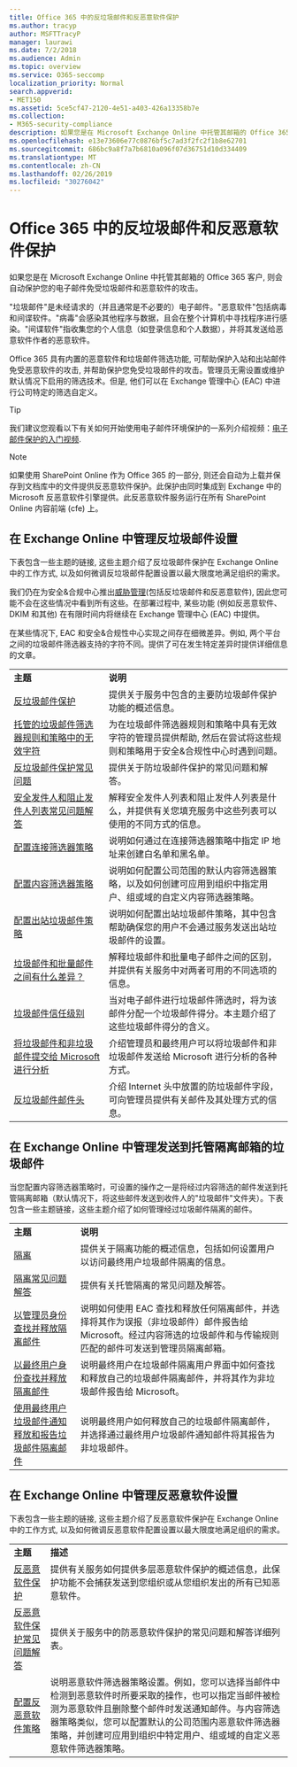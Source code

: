 ```yaml
---
title: Office 365 中的反垃圾邮件和反恶意软件保护
ms.author: tracyp
author: MSFTTracyP
manager: laurawi
ms.date: 7/2/2018
ms.audience: Admin
ms.topic: overview
ms.service: O365-seccomp
localization_priority: Normal
search.appverid:
- MET150
ms.assetid: 5ce5cf47-2120-4e51-a403-426a13358b7e
ms.collection:
- M365-security-compliance
description: 如果您是在 Microsoft Exchange Online 中托管其邮箱的 Office 365 客户, 则会自动保护您的电子邮件免受垃圾邮件和恶意软件的攻击。
ms.openlocfilehash: e13e73606e77c0876bf5c7ad3f2fc2f1b8e62701
ms.sourcegitcommit: 686bc9a8f7a7b6810a096f07d36751d10d334409
ms.translationtype: MT
ms.contentlocale: zh-CN
ms.lasthandoff: 02/26/2019
ms.locfileid: "30276042"
---
```

# <a name="anti-spam-and-anti-malware-protection-in-office-365"></a>Office 365 中的反垃圾邮件和反恶意软件保护

如果您是在 Microsoft Exchange Online 中托管其邮箱的 Office 365 客户, 则会自动保护您的电子邮件免受垃圾邮件和恶意软件的攻击。
  
"垃圾邮件"是未经请求的（并且通常是不必要的）电子邮件。"恶意软件"包括病毒和间谍软件。"病毒"会感染其他程序与数据，且会在整个计算机中寻找程序进行感染。"间谍软件"指收集您的个人信息（如登录信息和个人数据），并将其发送给恶意软件作者的恶意软件。 
  
Office 365 具有内置的恶意软件和垃圾邮件筛选功能, 可帮助保护入站和出站邮件免受恶意软件的攻击, 并帮助保护您免受垃圾邮件的攻击。管理员无需设置或维护默认情况下启用的筛选技术。但是, 他们可以在 Exchange 管理中心 (EAC) 中进行公司特定的筛选自定义。
  
> [!TIP]
> 我们建议您观看以下有关如何开始使用电子邮件环境保护的一系列介绍视频：[电子邮件保护的入门视频](https://go.microsoft.com/fwlink/?LinkId=404179). 
  
> [!NOTE]
> 如果使用 SharePoint Online 作为 Office 365 的一部分, 则还会自动为上载并保存到文档库中的文件提供反恶意软件保护。此保护由同时集成到 Exchange 中的 Microsoft 反恶意软件引擎提供。此反恶意软件服务运行在所有 SharePoint Online 内容前端 (cfe) 上。 
  
## <a name="manage-your-anti-spam-settings-in-exchange-online"></a>在 Exchange Online 中管理反垃圾邮件设置

下表包含一些主题的链接, 这些主题介绍了反垃圾邮件保护在 Exchange Online 中的工作方式, 以及如何微调反垃圾邮件配置设置以最大限度地满足组织的需求。

我们仍在为安全&amp;合规中心推出[威胁管理](threat-management.md)(包括反垃圾邮件和反恶意软件), 因此您可能不会在这些情况中看到所有这些。在部署过程中, 某些功能 (例如反恶意软件、DKIM 和其他) 在有限时间内将继续在 Exchange 管理中心 (EAC) 中提供。

在某些情况下, EAC 和安全&amp;合规性中心实现之间存在细微差异。例如, 两个平台之间的垃圾邮件筛选器支持的字符不同。提供了可在发生特定差异时提供详细信息的文章。 
  
|||
|:-----|:-----|
|**主题** <br/> |**说明** <br/> |
|[反垃圾邮件保护](https://go.microsoft.com/fwlink/?LinkId=404180) <br/> |提供关于服务中包含的主要防垃圾邮件保护功能的概述信息。  <br/> |
|[托管的垃圾邮件筛选器规则和策略中的无效字符](invalid-characters-hosted-spam-filter-rules-policies.md) <br/> |为在垃圾邮件筛选器规则和策略中具有无效字符的管理员提供帮助, 然后在尝试将这些规则和策略用于安全&amp;合规性中心时遇到问题。  <br/> |
|[反垃圾邮件保护常见问题](https://go.microsoft.com/fwlink/?LinkId=404181) <br/> |提供关于防垃圾邮件保护的常见问题和解答。  <br/> |
|[安全发件人和阻止发件人列表常见问题解答](https://go.microsoft.com/fwlink/?LinkId=404182) <br/> |解释安全发件人列表和阻止发件人列表是什么，并提供有关您填充服务中这些列表可以使用的不同方式的信息。  <br/> |
|[配置连接筛选器策略](https://go.microsoft.com/fwlink/?LinkId=299134) <br/> |说明如何通过在连接筛选器策略中指定 IP 地址来创建白名单和黑名单。  <br/> |
|[配置内容筛选器策略](https://go.microsoft.com/fwlink/?LinkId=404184) <br/> |说明如何配置公司范围的默认内容筛选器策略，以及如何创建可应用到组织中指定用户、组或域的自定义内容筛选器策略。  <br/> |
|[配置出站垃圾邮件策略](https://go.microsoft.com/fwlink/?LinkId=404185) <br/> |说明如何配置出站垃圾邮件策略，其中包含帮助确保您的用户不会通过服务发送出站垃圾邮件的设置。  <br/> |
|[垃圾邮件和批量邮件之间有什么差异？](https://go.microsoft.com/fwlink/?LinkId=404186) <br/> |解释垃圾邮件和批量电子邮件之间的区别，并提供有关服务中对两者可用的不同选项的信息。  <br/> |
|[垃圾邮件信任级别](https://go.microsoft.com/fwlink/?LinkId=404187) <br/> |当对电子邮件进行垃圾邮件筛选时，将为该邮件分配一个垃圾邮件得分。本主题介绍了这些垃圾邮件得分的含义。  <br/> |
|[将垃圾邮件和非垃圾邮件提交给 Microsoft 进行分析](https://go.microsoft.com/fwlink/?LinkId=404188) <br/> |介绍管理员和最终用户可以将垃圾邮件和非垃圾邮件发送给 Microsoft 进行分析的各种方式。  <br/> |
|[反垃圾邮件邮件头](https://go.microsoft.com/fwlink/?LinkId=404189) <br/> |介绍 Internet 头中放置的防垃圾邮件字段，可向管理员提供有关邮件及其处理方式的信息。  <br/> |
   
## <a name="manage-spam-sent-to-the-hosted-quarantine-in-exchange-online"></a>在 Exchange Online 中管理发送到托管隔离邮箱的垃圾邮件

当您配置内容筛选器策略时，可设置的操作之一是将经过内容筛选的邮件发送到托管隔离邮箱（默认情况下，将这些邮件发送到收件人的"垃圾邮件"文件夹）。下表包含一些主题链接，这些主题介绍了如何管理经过垃圾邮件隔离的邮件。 
  
|||
|:-----|:-----|
|**主题** <br/> |**说明** <br/> |
|[隔离](https://go.microsoft.com/fwlink/?LinkId=404190) <br/> |提供关于隔离功能的概述信息，包括如何设置用户以访问最终用户垃圾邮件隔离的信息。  <br/> |
|[隔离常见问题解答](https://go.microsoft.com/fwlink/?LinkId=404191) <br/> |提供有关托管隔离的常见问题及解答。  <br/> |
|[以管理员身份查找并释放隔离邮件](https://go.microsoft.com/fwlink/?LinkId=404192) <br/> |说明如何使用 EAC 查找和释放任何隔离邮件，并选择将其作为误报（非垃圾邮件）邮件报告给 Microsoft。经过内容筛选的垃圾邮件和与传输规则匹配的邮件可发送到管理员隔离邮箱。  <br/> |
|[以最终用户身份查找并释放隔离邮件](https://go.microsoft.com/fwlink/?LinkId=404193) <br/> |说明最终用户在垃圾邮件隔离用户界面中如何查找和释放自己的垃圾邮件隔离邮件，并将其作为非垃圾邮件报告给 Microsoft。  <br/> |
|[使用最终用户垃圾邮件通知释放和报告垃圾邮件隔离邮件](https://go.microsoft.com/fwlink/?LinkId=404194) <br/> |说明最终用户如何释放自己的垃圾邮件隔离邮件，并选择通过最终用户垃圾邮件通知邮件将其报告为非垃圾邮件。  <br/> |
   
## <a name="manage-your-anti-malware-settings-in-exchange-online"></a>在 Exchange Online 中管理反恶意软件设置

下表包含一些主题的链接, 这些主题介绍了反恶意软件保护在 Exchange Online 中的工作方式, 以及如何微调反恶意软件配置设置以最大限度地满足组织的需求。
  
|||
|:-----|:-----|
|**主题** <br/> |**描述** <br/> |
|[反恶意软件保护](https://go.microsoft.com/fwlink/?LinkId=404202) <br/> |提供有关服务如何提供多层恶意软件保护的概述信息，此保护功能不会捕获发送到您组织或从您组织发出的所有已知恶意软件。  <br/> |
|[反恶意软件保护常见问题解答](https://go.microsoft.com/fwlink/?LinkId=404203) <br/> |提供关于服务中的防恶意软件保护的常见问题和解答详细列表。  <br/> |
|[配置反恶意软件策略](https://go.microsoft.com/fwlink/?LinkId=404204) <br/> |说明恶意软件筛选器策略设置。例如，您可以选择当邮件中检测到恶意软件时所要采取的操作，也可以指定当邮件被检测为恶意软件且删除整个邮件时发送通知邮件。与内容筛选器策略类似，您可以配置默认的公司范围内恶意软件筛选器策略，并创建可应用到组织中特定用户、组或域的自定义恶意软件筛选器策略。  <br/> |
   

